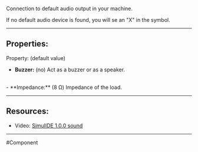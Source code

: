 Connection to default audio output in your machine.

If no default audio device is found, you will se an "X" in the symbol.

---

## Properties:

Property: (default value)

- **Buzzer:** (no)
   Act as a buzzer or as a speaker.
<br>
- **Impedance:** (8 Ω)
   Impedance of the load.

---

## Resources:

- Video: [SimulIDE 1.0.0 sound](https://www.youtube.com/watch?v=xvSK6eoMHIw&list=PL0YDA67EjDEEasQXWilro9SEyDHN-H6ug&index=1&pp=iAQB)

---

#Component 